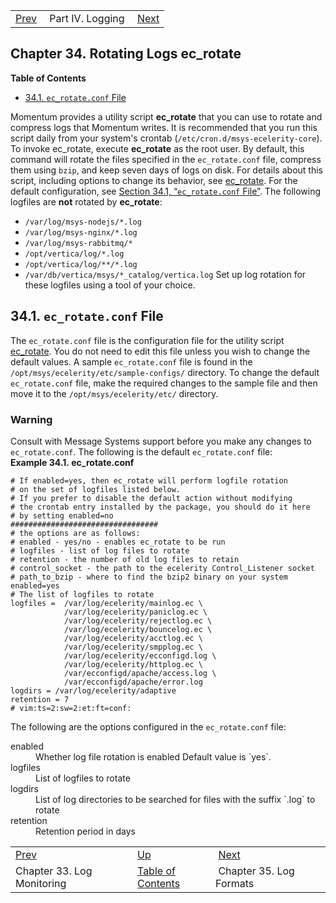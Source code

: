 |     |     |     |
| --- | --- | --- |
| [Prev](log_monitoring)  | Part IV. Logging |  [Next](log_formats) |
## Chapter 34. Rotating Logs ec_rotate
**Table of Contents**

* [34.1\. `ec_rotate.conf` File](log_rotating#conf.ref.ec_rotate.conf)

Momentum provides a utility script **ec_rotate** that you can use to rotate and compress logs that Momentum writes. It is recommended that you run this script daily from your system's crontab (`/etc/cron.d/msys-ecelerity-core`).
To invoke ec_rotate, execute **ec_rotate** as the root user. By default, this command will rotate the files specified in the `ec_rotate.conf` file, compress them using `bzip`, and keep seven days of logs on disk. For details about this script, including options to change its behavior, see [ec_rotate](executable.ec_rotate "ec_rotate"). For the default configuration, see [Section 34.1, “`ec_rotate.conf` File”](log_rotating#conf.ref.ec_rotate.conf "34.1. ec_rotate.conf File").
The following logfiles are **not** rotated by **ec_rotate**:
*   `/var/log/msys-nodejs/*.log`
*   `/var/log/msys-nginx/*.log`
*   `/var/log/msys-rabbitmq/*`
*   `/opt/vertica/log/*.log`
*   `/opt/vertica/log/**/*.log`
*   `/var/db/vertica/msys/*_catalog/vertica.log`
Set up log rotation for these logfiles using a tool of your choice.
## 34.1. `ec_rotate.conf` File
The `ec_rotate.conf` file is the configuration file for the utility script [ec_rotate](executable.ec_rotate "ec_rotate"). You do not need to edit this file unless you wish to change the default values.
A sample `ec_rotate.conf` file is found in the `/opt/msys/ecelerity/etc/sample-configs/` directory. To change the default `ec_rotate.conf` file, make the required changes to the sample file and then move it to the `/opt/msys/ecelerity/etc/` directory.
### Warning
Consult with Message Systems support before you make any changes to `ec_rotate.conf`.
The following is the default `ec_rotate.conf` file:
<a name="conf.ref.ec_rotate.conf.default"></a>
**Example 34.1. ec_rotate.conf**
```
# If enabled=yes, then ec_rotate will perform logfile rotation
# on the set of logfiles listed below.
# If you prefer to disable the default action without modifying
# the crontab entry installed by the package, you should do it here
# by setting enabled=no
#################################
# the options are as follows:
# enabled - yes/no - enables ec_rotate to be run
# logfiles - list of log files to rotate
# retention - the number of old log files to retain
# control_socket - the path to the ecelerity Control_Listener socket
# path_to_bzip - where to find the bzip2 binary on your system
enabled=yes
# The list of logfiles to rotate
logfiles =  /var/log/ecelerity/mainlog.ec \
            /var/log/ecelerity/paniclog.ec \
            /var/log/ecelerity/rejectlog.ec \
            /var/log/ecelerity/bouncelog.ec \
            /var/log/ecelerity/acctlog.ec \
            /var/log/ecelerity/smpplog.ec \
            /var/log/ecelerity/ecconfigd.log \
            /var/log/ecelerity/httplog.ec \
            /var/ecconfigd/apache/access.log \
            /var/ecconfigd/apache/error.log
logdirs = /var/log/ecelerity/adaptive
retention = 7
# vim:ts=2:sw=2:et:ft=conf:
```
The following are the options configured in the `ec_rotate.conf` file:
<dl className="variablelist">
<dt>enabled</dt>
<dd>
Whether log file rotation is enabled
Default value is `yes`.
</dd>
<dt>logfiles</dt>
<dd>
List of logfiles to rotate
</dd>
<dt>logdirs</dt>
<dd>
List of log directories to be searched for files with the suffix `.log` to rotate
</dd>
<dt>retention</dt>
<dd>
Retention period in days
</dd>
</dl>

|     |     |     |
| --- | --- | --- |
| [Prev](log_monitoring)  | [Up](p.logs) |  [Next](log_formats) |
| Chapter 33. Log Monitoring  | [Table of Contents](index) |  Chapter 35. Log Formats |
